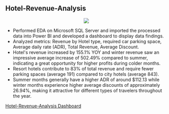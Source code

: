 ## Hotel-Revenue-Analysis

<p align="center">
  <img src="https://user-images.githubusercontent.com/96490650/191080774-8266dc34-734b-4299-bee4-5a6b3c17154a.jpg" />
</p>

* Performed EDA on Microsoft SQL Server and imported the processed data into Power BI and developed a dashboard to display data findings.
* Analyzed metrics: Revenue by Hotel type, required car parking space, Average daily rate (ADR), Total Revenue, Average Discount.
* Hotel's revenue increased by 155.1% YOY and winter revenue saw an impressive average increase of 502.49% compared to summer, indicating a great opportunity for higher profits during colder months.
* Resort hotels contribute to 83% of total revenue and require fewer parking spaces (average 191) compared to city hotels (average 843).
* Summer months generally have a higher ADR of around $112.13 while winter months experience higher average discounts of approximately 26.94%, making it attractive for different types of travelers throughout the year.

[Hotel-Revenue-Analysis Dashboard](https://www.novypro.com/project/powerbi-hotel-revenue-analysis)
